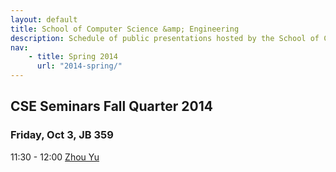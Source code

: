 ```yaml
---
layout: default
title: School of Computer Science &amp; Engineering
description: Schedule of public presentations hosted by the School of CSE.
nav:
    - title: Spring 2014
      url: "2014-spring/"
---
```


## CSE Seminars __Fall Quarter 2014__

### Friday, Oct 3, JB 359

 11:30 - 12:00  [Zhou Yu](2014-fall/yu_zhou_2014_10_03.pdf) <br>


